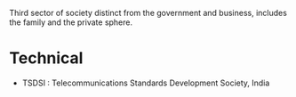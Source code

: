 Third sector of society distinct from the government and business, includes the family and the private sphere.
# Technical
- TSDSI : Telecommunications Standards Development Society, India
